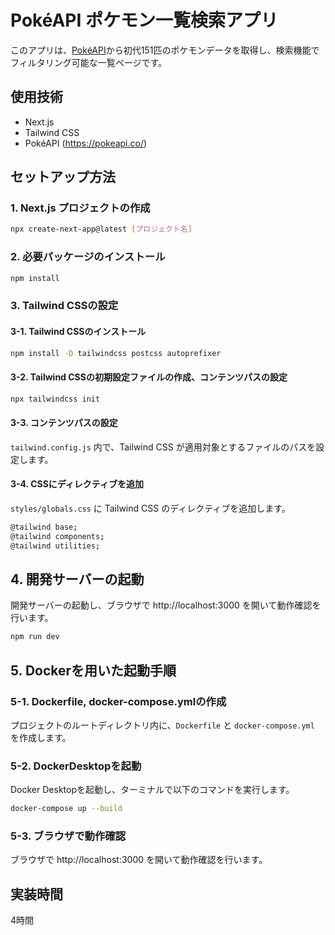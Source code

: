# PokéAPI ポケモン一覧検索アプリ

このアプリは、[PokéAPI](https://pokeapi.co/)から初代151匹のポケモンデータを取得し、検索機能でフィルタリング可能な一覧ページです。


## 使用技術
- Next.js 
- Tailwind CSS
- PokéAPI (https://pokeapi.co/)

## セットアップ方法

### 1. Next.js プロジェクトの作成

```bash
npx create-next-app@latest [プロジェクト名]
```

### 2. 必要パッケージのインストール

```bash
npm install
```

### 3. Tailwind CSSの設定
#### 3-1. Tailwind CSSのインストール

```bash
npm install -D tailwindcss postcss autoprefixer
```

#### 3-2. Tailwind CSSの初期設定ファイルの作成、コンテンツパスの設定

```bash
npx tailwindcss init
```

#### 3-3. コンテンツパスの設定
`tailwind.config.js` 内で、Tailwind CSS が適用対象とするファイルのパスを設定します。

#### 3-4. CSSにディレクティブを追加

`styles/globals.css` に Tailwind CSS のディレクティブを追加します。

```bash
@tailwind base;
@tailwind components;
@tailwind utilities;
```
## 4. 開発サーバーの起動
開発サーバーの起動し、ブラウザで http://localhost:3000 を開いて動作確認を行います。

```bash
npm run dev
```

## 5. Dockerを用いた起動手順
### 5-1. Dockerfile, docker-compose.ymlの作成
プロジェクトのルートディレクトリ内に、`Dockerfile` と `docker-compose.yml` を作成します。

### 5-2. DockerDesktopを起動
Docker Desktopを起動し、ターミナルで以下のコマンドを実行します。

```bash
docker-compose up --build
```

### 5-3. ブラウザで動作確認
ブラウザで http://localhost:3000 を開いて動作確認を行います。


## **実装時間**
4時間